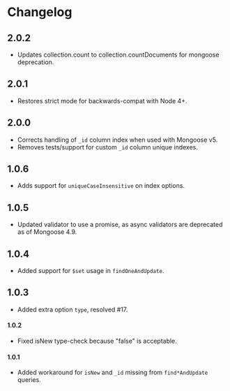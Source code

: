 # Changelog

## 2.0.2

- Updates collection.count to collection.countDocuments for mongoose deprecation.

## 2.0.1

- Restores strict mode for backwards-compat with Node 4+.

## 2.0.0

- Corrects handling of `_id` column index when used with Mongoose v5.
- Removes tests/support for custom `_id` column unique indexes.

## 1.0.6

- Adds support for `uniqueCaseInsensitive` on index options.

## 1.0.5

- Updated validator to use a promise, as async validators are deprecated as of Mongoose 4.9.

## 1.0.4

- Added support for `$set` usage in `findOneAndUpdate`.

## 1.0.3

- Added extra option `type`, resolved #17.

#### 1.0.2

- Fixed isNew type-check because "false" is acceptable.

#### 1.0.1

- Added workaround for `isNew` and `_id` missing from `find*AndUpdate` queries.
